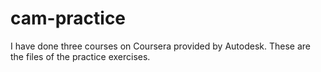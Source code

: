 # cam-practice
I have done three courses on Coursera provided by Autodesk. These are the files of the practice exercises.
